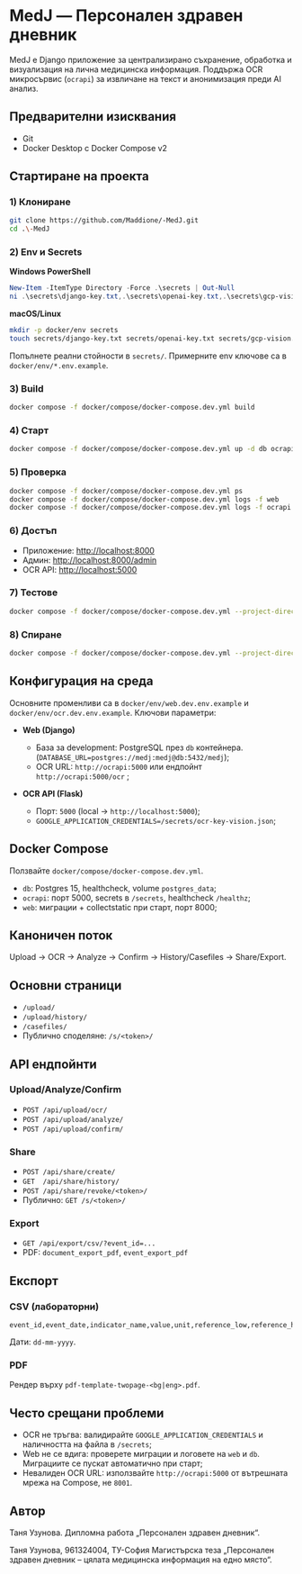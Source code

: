 # MedJ — Персонален здравен дневник

MedJ е Django приложение за централизирано съхранение, обработка и визуализация на лична медицинска информация.
Поддържа OCR микросървис (`ocrapi`) за извличане на текст и анонимизация преди AI анализ.

## Предварителни изисквания
- Git
- Docker Desktop с Docker Compose v2

## Стартиране на проекта

### 1) Клониране

```bash
git clone https://github.com/Maddione/-MedJ.git
cd .\-MedJ
````

### 2) Env и Secrets

**Windows PowerShell**

```powershell
New-Item -ItemType Directory -Force .\secrets | Out-Null
ni .\secrets\django-key.txt,.\secrets\openai-key.txt,.\secrets\gcp-vision.json -ItemType File -Force | Out-Null
```

**macOS/Linux**

```bash
mkdir -p docker/env secrets
touch secrets/django-key.txt secrets/openai-key.txt secrets/gcp-vision.json
```

Попълнете реални стойности в `secrets/`. Примерните env ключове са в `docker/env/*.env.example`.

### 3) Build

```bash
docker compose -f docker/compose/docker-compose.dev.yml build
```

### 4) Старт

```bash
docker compose -f docker/compose/docker-compose.dev.yml up -d db ocrapi web
```

### 5) Проверка

```bash
docker compose -f docker/compose/docker-compose.dev.yml ps
docker compose -f docker/compose/docker-compose.dev.yml logs -f web
docker compose -f docker/compose/docker-compose.dev.yml logs -f ocrapi
```

### 6) Достъп

* Приложение: [http://localhost:8000](http://localhost:8000)
* Админ: [http://localhost:8000/admin](http://localhost:8000/admin)
* OCR API: [http://localhost:5000](http://localhost:5000)

### 7) Тестове

```bash
docker compose -f docker/compose/docker-compose.dev.yml --project-directory . run --rm --no-deps --entrypoint sh web -lc "python manage.py test"
```

### 8) Спиране

```bash
docker compose -f docker/compose/docker-compose.dev.yml --project-directory . down -v
```

## Конфигурация на среда

Основните променливи са в `docker/env/web.dev.env.example` и `docker/env/ocr.dev.env.example`. Ключови параметри:

* **Web (Django)**

  * База за development: PostgreSQL през `db` контейнера. (`DATABASE_URL=postgres://medj:medj@db:5432/medj`);
  * OCR URL: `http://ocrapi:5000` или ендпойнт `http://ocrapi:5000/ocr` ;

* **OCR API (Flask)**

  * Порт: `5000` (local → `http://localhost:5000`);
  * `GOOGLE_APPLICATION_CREDENTIALS=/secrets/ocr-key-vision.json`;

## Docker Compose

Ползвайте `docker/compose/docker-compose.dev.yml`.

* `db`: Postgres 15, healthcheck, volume `postgres_data`;
* `ocrapi`: порт 5000, secrets в `/secrets`, healthcheck `/healthz`;
* `web`: миграции + collectstatic при старт, порт 8000;

## Каноничен поток

Upload → OCR → Analyze → Confirm → History/Casefiles → Share/Export.

## Основни страници

* `/upload/`
* `/upload/history/`
* `/casefiles/`
* Публично споделяне: `/s/<token>/`

## API ендпойнти

### Upload/Analyze/Confirm

* `POST /api/upload/ocr/`
* `POST /api/upload/analyze/`
* `POST /api/upload/confirm/`

### Share

* `POST /api/share/create/`
* `GET  /api/share/history/`
* `POST /api/share/revoke/<token>/`
* Публично: `GET /s/<token>/`

### Export

* `GET /api/export/csv/?event_id=...`
* PDF: `document_export_pdf`, `event_export_pdf`

## Експорт

### CSV (лабораторни)

```
event_id,event_date,indicator_name,value,unit,reference_low,reference_high,measured_at,tags
```

Дати: `dd-mm-yyyy`.

### PDF

Рендер върху `pdf-template-twopage-<bg|eng>.pdf`.

## Често срещани проблеми

* OCR не тръгва: валидирайте `GOOGLE_APPLICATION_CREDENTIALS` и наличността на файла в `/secrets`;
* Web не се вдига: проверете миграции и логовете на `web` и `db`. Миграциите се пускат автоматично при старт;
* Невалиден OCR URL: използвайте `http://ocrapi:5000` от вътрешната мрежа на Compose, не `8001`.

## Автор
Таня Узунова. Дипломна работа „Персонален здравен дневник“.

Таня Узунова, 961324004, ТУ-София Магистърска теза „Персонален здравен дневник – цялата медицинска информация на едно място“.
